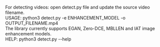 For detecting videos: open detect.py file and update the source video filename.<br>
USAGE: python3 detect.py -e ENHANCEMENT_MODEL -o OUTPUT_FILENAME.mp4<br>
The library currently supports EGAN, Zero-DCE, MBLLEN and IAT image enhancement models.<br>
HELP: python3 detect.py --help<br>
